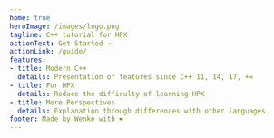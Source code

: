 ```yaml
---
home: true
heroImage: /images/logo.png
tagline: C++ tutorial for HPX
actionText: Get Started →
actionLink: /guide/
features:
- title: Modern C++
  details: Presentation of features since C++ 11, 14, 17, +∞
- title: For HPX
  details: Reduce the difficulty of learning HPX
- title: More Perspectives
  details: Explanation through differences with other languages
footer: Made by Wenke with ❤️
---
```

